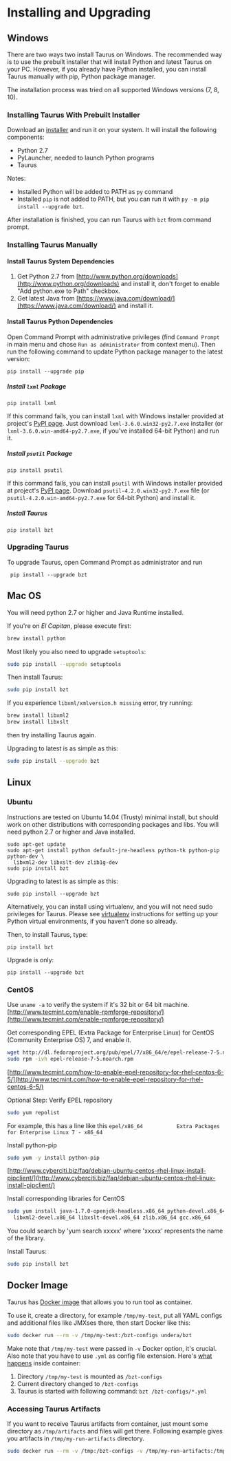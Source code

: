# Installing and Upgrading

## Windows

There are two ways two install Taurus on Windows. The recommended way is to use the prebuilt installer
that will install Python and latest Taurus on your PC. However, if you already have Python installed,
you can install Taurus manually with pip, Python package manager.

The installation process was tried on all supported Windows versions (7, 8, 10).

### Installing Taurus With Prebuilt Installer

Download an [installer](/msi/TaurusInstaller_TAURUS_VERSION_x64.exe) and run it on your system. It will install the following components:
- Python 2.7
- PyLauncher, needed to launch Python programs
- Taurus

Notes:
- Installed Python will be added to PATH as `py` command
- Installed `pip` is not added to PATH, but you can run it with `py -m pip install --upgrade bzt`.

After installation is finished, you can run Taurus with `bzt` from command prompt.

### Installing Taurus Manually

####  Install Taurus System Dependencies

1. Get Python 2.7 from [http://www.python.org/downloads](http://www.python.org/downloads) and install it, don't forget to enable "Add python.exe to Path" checkbox.
1. Get latest Java from [https://www.java.com/download/](https://www.java.com/download/) and install it.

#### Install Taurus Python Dependencies

Open Command Prompt with administrative privileges (find `Command Prompt` in main menu and chose `Run as administrator`
from context menu). Then run the following command to update Python package manager to the latest version:
```
pip install --upgrade pip
```

##### Install `lxml` Package

```
pip install lxml
```

If this command fails, you can install `lxml` with Windows installer provided at project's
[PyPI page](https://pypi.python.org/pypi/lxml/3.6.0). Just download `lxml-3.6.0.win32-py2.7.exe` installer (or
`lxml-3.6.0.win-amd64-py2.7.exe`, if you've installed 64-bit Python) and run it.

##### Install `psutil` Package

```
pip install psutil
```

If this command fails, you can install `psutil` with Windows installer provided at project's
[PyPI page](https://pypi.python.org/pypi/psutil). Download `psutil-4.2.0.win32-py2.7.exe` file (or
`psutil-4.2.0.win-amd64-py2.7.exe` for 64-bit Python) and install it.

##### Install Taurus

```
pip install bzt
```

### Upgrading Taurus

To upgrade Taurus, open Command Prompt as administrator and run
``` 
 pip install --upgrade bzt
```

## Mac OS

You will need python 2.7 or higher and Java Runtime installed. 

If you're on _El Capitan_, please execute first:

```bash
brew install python
```

Most likely you also need to upgrade `setuptools`:

```bash
sudo pip install --upgrade setuptools
```

Then install Taurus:

```bash
sudo pip install bzt
```

If you experience `libxml/xmlversion.h missing` error, try running:

```bash
brew install libxml2
brew install libxslt
```
then try installing Taurus again.


Upgrading to latest is as simple as this:

```bash
sudo pip install --upgrade bzt
```

## Linux

### Ubuntu
Instructions are tested on Ubuntu 14.04 (Trusty) minimal install, but should work on other distributions with corresponding packages and libs. You will need python 2.7 or higher and Java installed.

```
sudo apt-get update
sudo apt-get install python default-jre-headless python-tk python-pip python-dev \
  libxml2-dev libxslt-dev zlib1g-dev
sudo pip install bzt
```
Upgrading to latest is as simple as this:

```
sudo pip install --upgrade bzt
```

Alternatively, you can install using virtualenv, and you will not need sudo privileges for Taurus. Please see [virtualenv](https://virtualenv.pypa.io/en/stable/installation/) instructions for setting up your Python virtual environments, if you haven't done so already.

Then, to install Taurus, type:

```
pip install bzt
```

Upgrade is only:

```
pip install --upgrade bzt
```

### CentOS

Use `uname -a` to verify the system if it's 32 bit or 64 bit machine. [http://www.tecmint.com/enable-rpmforge-repository/](http://www.tecmint.com/enable-rpmforge-repository/)

Get corresponding EPEL (Extra Package for Enterprise Linux) for CentOS (Community Enterprise OS) 7, and enable it.

```bash
wget http://dl.fedoraproject.org/pub/epel/7/x86_64/e/epel-release-7-5.noarch.rpm
sudo rpm -ivh epel-release-7-5.noarch.rpm
```

[http://www.tecmint.com/how-to-enable-epel-repository-for-rhel-centos-6-5/](http://www.tecmint.com/how-to-enable-epel-repository-for-rhel-centos-6-5/)

Optional Step: Verify EPEL repository

```bash
sudo yum repolist
```
For example, this has a line like this `epel/x86_64           Extra Packages for Enterprise Linux 7 - x86_64`

Install python-pip

```bash
sudo yum -y install python-pip
```
[http://www.cyberciti.biz/faq/debian-ubuntu-centos-rhel-linux-install-pipclient/](http://www.cyberciti.biz/faq/debian-ubuntu-centos-rhel-linux-install-pipclient/)

Install corresponding libraries for CentOS

```bash
sudo yum install java-1.7.0-openjdk-headless.x86_64 python-devel.x86_64 \
  libxml2-devel.x86_64 libxslt-devel.x86_64 zlib.x86_64 gcc.x86_64
```

You could search by 'yum search xxxxx' where 'xxxxx' represents the name of the library.

Install Taurus:

```bash
sudo pip install bzt
```


## Docker Image

Taurus has [Docker image](https://hub.docker.com/r/undera/bzt/) that allows you to run tool as container.

To use it, create a directory, for example `/tmp/my-test`, put all YAML configs and additional files like JMXses there, then start Docker like this:

```bash
sudo docker run --rm -v /tmp/my-test:/bzt-configs undera/bzt
```

Make note that `/tmp/my-test` were passed in `-v` Docker option, it's crucial. Also note that you have to use `.yml` as config file extension. Here's [what happens](https://github.com/Blazemeter/taurus/blob/master/Dockerfile) inside container:
 1. Directory `/tmp/my-test` is mounted as `/bzt-configs`
 1. Current directory changed to `/bzt-configs`
 1. Taurus is started with following command: `bzt /bzt-configs/*.yml`


### Accessing Taurus Artifacts
If you want to receive Taurus artifacts from container, just mount some directory as `/tmp/artifacts` and files will get there. Following example gives you artifacts in `/tmp/my-run-artifacts` directory.

```bash
sudo docker run --rm -v /tmp:/bzt-configs -v /tmp/my-run-artifacts:/tmp/artifacts undera/bzt
```
